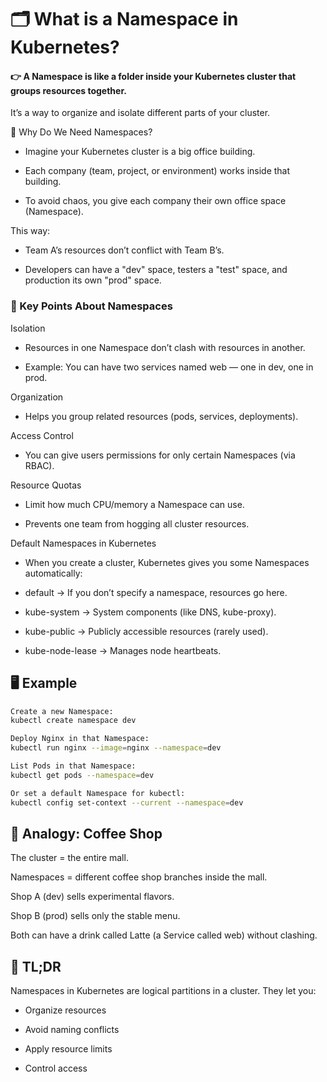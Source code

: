 # 🗂️ What is a Namespace in Kubernetes?

#### 👉 A Namespace is like a folder inside your Kubernetes cluster that groups resources together.

 It’s a way to organize and isolate different parts of your cluster.

🔹 Why Do We Need Namespaces?

- Imagine your Kubernetes cluster is a big office building.

- Each company (team, project, or environment) works inside that building.

- To avoid chaos, you give each company their own office space (Namespace).

This way:

- Team A’s resources don’t conflict with Team B’s.

- Developers can have a "dev" space, testers a "test" space, and production its own "prod" space.

### 🔑 Key Points About Namespaces

Isolation

- Resources in one Namespace don’t clash with resources in another.

- Example: You can have two services named web — one in dev, one in prod.

Organization

- Helps you group related resources (pods, services, deployments).

Access Control

- You can give users permissions for only certain Namespaces (via RBAC).

Resource Quotas

- Limit how much CPU/memory a Namespace can use.

- Prevents one team from hogging all cluster resources.

Default Namespaces in Kubernetes

- When you create a cluster, Kubernetes gives you some Namespaces automatically:

- default → If you don’t specify a namespace, resources go here.

- kube-system → System components (like DNS, kube-proxy).

- kube-public → Publicly accessible resources (rarely used).

- kube-node-lease → Manages node heartbeats.

## 🖥️ Example

````bash
Create a new Namespace:
kubectl create namespace dev

Deploy Nginx in that Namespace:
kubectl run nginx --image=nginx --namespace=dev

List Pods in that Namespace:
kubectl get pods --namespace=dev

Or set a default Namespace for kubectl:
kubectl config set-context --current --namespace=dev
````
## 🥤 Analogy: Coffee Shop

The cluster = the entire mall.

Namespaces = different coffee shop branches inside the mall.

Shop A (dev) sells experimental flavors.

Shop B (prod) sells only the stable menu.

Both can have a drink called Latte (a Service called web) without clashing.

## 🎯 TL;DR

Namespaces in Kubernetes are logical partitions in a cluster.
They let you:

- Organize resources

- Avoid naming conflicts

- Apply resource limits

- Control access
